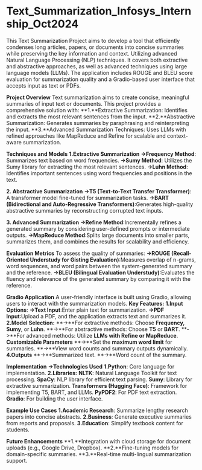 # Text_Summarization_Infosys_Internship_Oct2024
This Text Summarization Project aims to develop a tool that efficiently condenses long articles, papers, or documents into concise summaries while preserving the key information and context. Utilizing advanced Natural Language Processing (NLP) techniques.
It covers both extractive and abstractive approaches, as well as advanced techniques using large language models (LLMs). The application includes ROUGE and BLEU score evaluation for summarization quality and a Gradio-based user interface that accepts input as text or PDFs.

**Project Overview**
Text summarization aims to create concise, meaningful summaries of input text or documents. This project provides a comprehensive solution with:
**1.**Extractive Summarization: Identifies and extracts the most relevant sentences from the input.
**2.**Abstractive Summarization: Generates summaries by paraphrasing and reinterpreting the input.
**3.**Advanced Summarization Techniques: Uses LLMs with refined approaches like MapReduce and Refine for scalable and context-aware summarization.

**Techniques and Models**
**1.Extractive Summarization**
  **->Frequency Method**: Summarizes text based on word frequencies.
  **->Sumy Method**: Utilizes the Sumy library for extracting the most relevant sentences.
  **->Luhn Method**: Identifies important sentences using word frequencies and positions in the text.

**2. Abstractive Summarization**
  **->T5 (Text-to-Text Transfer Transformer)**: A transformer model fine-tuned for summarization tasks.
  **->BART (Bidirectional and Auto-Regressive Transformers)**:Generates high-quality abstractive summaries by reconstructing     corrupted text inputs.


**3. Advanced Summarization**
  **->Refine Method**:Incrementally refines a generated summary by considering user-defined prompts or intermediate outputs.
  **->MapReduce Method**:Splits large documents into smaller parts, summarizes them, and combines the results for scalability    and efficiency.

**Evaluation Metrics**
To assess the quality of summaries:
**->ROUGE (Recall-Oriented Understudy for Gisting Evaluation)**:Measures overlap of n-grams, word sequences, and word pairs between the system-generated summary and the reference.
**->BLEU (Bilingual Evaluation Understudy)**:Evaluates the fluency and relevance of the generated summary by comparing it with the reference.

**Gradio Application**
A user-friendly interface is built using Gradio, allowing users to interact with the summarization models.
**Key Features:**
**1.Input Options**:
  **->Text Input**:Enter plain text for summarization.
  **->PDF Input**:Upload a PDF, and the application extracts text and summarizes it.
**2.Model Selection:**
  **->**For extractive methods: Choose **Frequency, Sumy**, or **Luhn**.
  **->**For abstractive methods: Choose **T5** or **BART**.
  **->**For advanced methods: Utilize **LLMs with Refine or MapReduce**.
**Customizable Parameters**
  **->**Set the **maximum word limit** for summaries.
 **->**View word counts and summary outputs dynamically.
**4.Outputs**
  **->**Summarized text.
  **->**Word count of the summary.

  
**Implementation**
**->Technologies Used**
  **1.Python**: Core language for implementation.
  **2.Libraries:**
    **NLTK**: Natural Language Toolkit for text processing.
    **SpaCy**: NLP library for efficient text parsing.
    **Sumy**: Library for extractive summarization.
    **Transformers (Hugging Face)**: Framework for implementing T5, BART, and LLMs.
    **PyPDF2**: For PDF text extraction.
    **Gradio**: For building the user interface.

**Example Use Cases**
  **1.Academic Research**: Summarize lengthy research papers into concise abstracts.
  **2.Business**: Generate executive summaries from reports and proposals.
  **3.Education**: Simplify textbook content for students.

**Future Enhancements**
  **1.**Integration with cloud storage for document uploads (e.g., Google Drive, Dropbox).
  **2.**Fine-tuning models for domain-specific summaries.
  **3.**Real-time multi-lingual summarization support.
